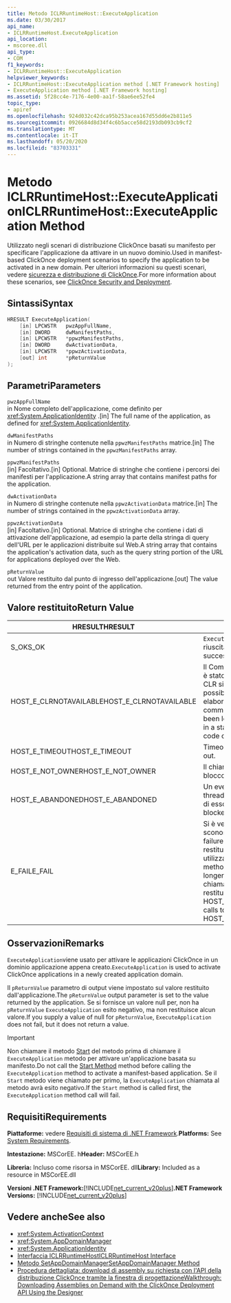 ```yaml
---
title: Metodo ICLRRuntimeHost::ExecuteApplication
ms.date: 03/30/2017
api_name:
- ICLRRuntimeHost.ExecuteApplication
api_location:
- mscoree.dll
api_type:
- COM
f1_keywords:
- ICLRRuntimeHost::ExecuteApplication
helpviewer_keywords:
- ICLRRuntimeHost::ExecuteApplication method [.NET Framework hosting]
- ExecuteApplication method [.NET Framework hosting]
ms.assetid: 5f28cc4e-7176-4e00-aa1f-58ae6ee52fe4
topic_type:
- apiref
ms.openlocfilehash: 924d032c42dca95b253acea167d55dd6e2b811e5
ms.sourcegitcommit: 0926684d8d34f4c6b5acce58d2193db093cb9cf2
ms.translationtype: MT
ms.contentlocale: it-IT
ms.lasthandoff: 05/20/2020
ms.locfileid: "83703331"
---
```

# <a name="iclrruntimehostexecuteapplication-method"></a><span data-ttu-id="0a99d-102">Metodo ICLRRuntimeHost::ExecuteApplication</span><span class="sxs-lookup"><span data-stu-id="0a99d-102">ICLRRuntimeHost::ExecuteApplication Method</span></span>
<span data-ttu-id="0a99d-103">Utilizzato negli scenari di distribuzione ClickOnce basati su manifesto per specificare l'applicazione da attivare in un nuovo dominio.</span><span class="sxs-lookup"><span data-stu-id="0a99d-103">Used in manifest-based ClickOnce deployment scenarios to specify the application to be activated in a new domain.</span></span> <span data-ttu-id="0a99d-104">Per ulteriori informazioni su questi scenari, vedere [sicurezza e distribuzione di ClickOnce](/visualstudio/deployment/clickonce-security-and-deployment).</span><span class="sxs-lookup"><span data-stu-id="0a99d-104">For more information about these scenarios, see [ClickOnce Security and Deployment](/visualstudio/deployment/clickonce-security-and-deployment).</span></span>  
  
## <a name="syntax"></a><span data-ttu-id="0a99d-105">Sintassi</span><span class="sxs-lookup"><span data-stu-id="0a99d-105">Syntax</span></span>  
  
```cpp  
HRESULT ExecuteApplication(  
    [in] LPCWSTR   pwzAppFullName,  
    [in] DWORD     dwManifestPaths,  
    [in] LPCWSTR   *ppwzManifestPaths,  
    [in] DWORD     dwActivationData,  
    [in] LPCWSTR   *ppwzActivationData,  
    [out] int      *pReturnValue  
);  
```  
  
## <a name="parameters"></a><span data-ttu-id="0a99d-106">Parametri</span><span class="sxs-lookup"><span data-stu-id="0a99d-106">Parameters</span></span>  
 `pwzAppFullName`  
 <span data-ttu-id="0a99d-107">in Nome completo dell'applicazione, come definito per <xref:System.ApplicationIdentity> .</span><span class="sxs-lookup"><span data-stu-id="0a99d-107">[in] The full name of the application, as defined for <xref:System.ApplicationIdentity>.</span></span>  
  
 `dwManifestPaths`  
 <span data-ttu-id="0a99d-108">in Numero di stringhe contenute nella `ppwzManifestPaths` matrice.</span><span class="sxs-lookup"><span data-stu-id="0a99d-108">[in] The number of strings contained in the `ppwzManifestPaths` array.</span></span>  
  
 `ppwzManifestPaths`  
 <span data-ttu-id="0a99d-109">[in] Facoltativo.</span><span class="sxs-lookup"><span data-stu-id="0a99d-109">[in] Optional.</span></span> <span data-ttu-id="0a99d-110">Matrice di stringhe che contiene i percorsi dei manifesti per l'applicazione.</span><span class="sxs-lookup"><span data-stu-id="0a99d-110">A string array that contains manifest paths for the application.</span></span>  
  
 `dwActivationData`  
 <span data-ttu-id="0a99d-111">in Numero di stringhe contenute nella `ppwzActivationData` matrice.</span><span class="sxs-lookup"><span data-stu-id="0a99d-111">[in] The number of strings contained in the `ppwzActivationData` array.</span></span>  
  
 `ppwzActivationData`  
 <span data-ttu-id="0a99d-112">[in] Facoltativo.</span><span class="sxs-lookup"><span data-stu-id="0a99d-112">[in] Optional.</span></span> <span data-ttu-id="0a99d-113">Matrice di stringhe che contiene i dati di attivazione dell'applicazione, ad esempio la parte della stringa di query dell'URL per le applicazioni distribuite sul Web.</span><span class="sxs-lookup"><span data-stu-id="0a99d-113">A string array that contains the application's activation data, such as the query string portion of the URL for applications deployed over the Web.</span></span>  
  
 `pReturnValue`  
 <span data-ttu-id="0a99d-114">out Valore restituito dal punto di ingresso dell'applicazione.</span><span class="sxs-lookup"><span data-stu-id="0a99d-114">[out] The value returned from the entry point of the application.</span></span>  
  
## <a name="return-value"></a><span data-ttu-id="0a99d-115">Valore restituito</span><span class="sxs-lookup"><span data-stu-id="0a99d-115">Return Value</span></span>  
  
|<span data-ttu-id="0a99d-116">HRESULT</span><span class="sxs-lookup"><span data-stu-id="0a99d-116">HRESULT</span></span>|<span data-ttu-id="0a99d-117">Description</span><span class="sxs-lookup"><span data-stu-id="0a99d-117">Description</span></span>|  
|-------------|-----------------|  
|<span data-ttu-id="0a99d-118">S_OK</span><span class="sxs-lookup"><span data-stu-id="0a99d-118">S_OK</span></span>|<span data-ttu-id="0a99d-119">`ExecuteApplication`la restituzione è riuscita.</span><span class="sxs-lookup"><span data-stu-id="0a99d-119">`ExecuteApplication` returned successfully.</span></span>|  
|<span data-ttu-id="0a99d-120">HOST_E_CLRNOTAVAILABLE</span><span class="sxs-lookup"><span data-stu-id="0a99d-120">HOST_E_CLRNOTAVAILABLE</span></span>|<span data-ttu-id="0a99d-121">Il Common Language Runtime (CLR) non è stato caricato in un processo oppure CLR si trova in uno stato in cui non è possibile eseguire codice gestito o elaborare la chiamata correttamente.</span><span class="sxs-lookup"><span data-stu-id="0a99d-121">The common language runtime (CLR) has not been loaded into a process, or the CLR is in a state in which it cannot run managed code or process the call successfully.</span></span>|  
|<span data-ttu-id="0a99d-122">HOST_E_TIMEOUT</span><span class="sxs-lookup"><span data-stu-id="0a99d-122">HOST_E_TIMEOUT</span></span>|<span data-ttu-id="0a99d-123">Timeout della chiamata.</span><span class="sxs-lookup"><span data-stu-id="0a99d-123">The call timed out.</span></span>|  
|<span data-ttu-id="0a99d-124">HOST_E_NOT_OWNER</span><span class="sxs-lookup"><span data-stu-id="0a99d-124">HOST_E_NOT_OWNER</span></span>|<span data-ttu-id="0a99d-125">Il chiamante non è il proprietario del blocco.</span><span class="sxs-lookup"><span data-stu-id="0a99d-125">The caller does not own the lock.</span></span>|  
|<span data-ttu-id="0a99d-126">HOST_E_ABANDONED</span><span class="sxs-lookup"><span data-stu-id="0a99d-126">HOST_E_ABANDONED</span></span>|<span data-ttu-id="0a99d-127">Un evento è stato annullato mentre un thread bloccato o Fiber era in attesa su di esso.</span><span class="sxs-lookup"><span data-stu-id="0a99d-127">An event was canceled while a blocked thread or fiber was waiting on it.</span></span>|  
|<span data-ttu-id="0a99d-128">E_FAIL</span><span class="sxs-lookup"><span data-stu-id="0a99d-128">E_FAIL</span></span>|<span data-ttu-id="0a99d-129">Si è verificato un errore irreversibile sconosciuto.</span><span class="sxs-lookup"><span data-stu-id="0a99d-129">An unknown catastrophic failure occurred.</span></span> <span data-ttu-id="0a99d-130">Se un metodo restituisce E_FAIL, CLR non è più utilizzabile all'interno del processo.</span><span class="sxs-lookup"><span data-stu-id="0a99d-130">If a method returns E_FAIL, the CLR is no longer usable within the process.</span></span> <span data-ttu-id="0a99d-131">Le chiamate successive ai metodi di hosting restituiscono HOST_E_CLRNOTAVAILABLE.</span><span class="sxs-lookup"><span data-stu-id="0a99d-131">Subsequent calls to hosting methods return HOST_E_CLRNOTAVAILABLE.</span></span>|  
  
## <a name="remarks"></a><span data-ttu-id="0a99d-132">Osservazioni</span><span class="sxs-lookup"><span data-stu-id="0a99d-132">Remarks</span></span>  
 <span data-ttu-id="0a99d-133">`ExecuteApplication`viene usato per attivare le applicazioni ClickOnce in un dominio applicazione appena creato.</span><span class="sxs-lookup"><span data-stu-id="0a99d-133">`ExecuteApplication` is used to activate ClickOnce applications in a newly created application domain.</span></span>  
  
 <span data-ttu-id="0a99d-134">Il `pReturnValue` parametro di output viene impostato sul valore restituito dall'applicazione.</span><span class="sxs-lookup"><span data-stu-id="0a99d-134">The `pReturnValue` output parameter is set to the value returned by the application.</span></span> <span data-ttu-id="0a99d-135">Se si fornisce un valore null per, non ha `pReturnValue` `ExecuteApplication` esito negativo, ma non restituisce alcun valore.</span><span class="sxs-lookup"><span data-stu-id="0a99d-135">If you supply a value of null for `pReturnValue`, `ExecuteApplication` does not fail, but it does not return a value.</span></span>  
  
> [!IMPORTANT]
> <span data-ttu-id="0a99d-136">Non chiamare il metodo [Start](iclrruntimehost-start-method.md) del metodo prima di chiamare il `ExecuteApplication` metodo per attivare un'applicazione basata su manifesto.</span><span class="sxs-lookup"><span data-stu-id="0a99d-136">Do not call the [Start Method](iclrruntimehost-start-method.md) method before calling the `ExecuteApplication` method to activate a manifest-based application.</span></span> <span data-ttu-id="0a99d-137">Se il `Start` metodo viene chiamato per primo, la `ExecuteApplication` chiamata al metodo avrà esito negativo.</span><span class="sxs-lookup"><span data-stu-id="0a99d-137">If the `Start` method is called first, the `ExecuteApplication` method call will fail.</span></span>  
  
## <a name="requirements"></a><span data-ttu-id="0a99d-138">Requisiti</span><span class="sxs-lookup"><span data-stu-id="0a99d-138">Requirements</span></span>  
 <span data-ttu-id="0a99d-139">**Piattaforme:** vedere [Requisiti di sistema di .NET Framework](../../get-started/system-requirements.md).</span><span class="sxs-lookup"><span data-stu-id="0a99d-139">**Platforms:** See [System Requirements](../../get-started/system-requirements.md).</span></span>  
  
 <span data-ttu-id="0a99d-140">**Intestazione:** MSCorEE. h</span><span class="sxs-lookup"><span data-stu-id="0a99d-140">**Header:** MSCorEE.h</span></span>  
  
 <span data-ttu-id="0a99d-141">**Libreria:** Incluso come risorsa in MSCorEE. dll</span><span class="sxs-lookup"><span data-stu-id="0a99d-141">**Library:** Included as a resource in MSCorEE.dll</span></span>  
  
 <span data-ttu-id="0a99d-142">**Versioni .NET Framework:**[!INCLUDE[net_current_v20plus](../../../../includes/net-current-v20plus-md.md)]</span><span class="sxs-lookup"><span data-stu-id="0a99d-142">**.NET Framework Versions:** [!INCLUDE[net_current_v20plus](../../../../includes/net-current-v20plus-md.md)]</span></span>  
  
## <a name="see-also"></a><span data-ttu-id="0a99d-143">Vedere anche</span><span class="sxs-lookup"><span data-stu-id="0a99d-143">See also</span></span>

- <xref:System.ActivationContext>
- <xref:System.AppDomainManager>
- <xref:System.ApplicationIdentity>
- [<span data-ttu-id="0a99d-144">Interfaccia ICLRRuntimeHost</span><span class="sxs-lookup"><span data-stu-id="0a99d-144">ICLRRuntimeHost Interface</span></span>](iclrruntimehost-interface.md)
- [<span data-ttu-id="0a99d-145">Metodo SetAppDomainManager</span><span class="sxs-lookup"><span data-stu-id="0a99d-145">SetAppDomainManager Method</span></span>](ihostcontrol-setappdomainmanager-method.md)
- [<span data-ttu-id="0a99d-146">Procedura dettagliata: download di assembly su richiesta con l'API della distribuzione ClickOnce tramite la finestra di progettazione</span><span class="sxs-lookup"><span data-stu-id="0a99d-146">Walkthrough: Downloading Assemblies on Demand with the ClickOnce Deployment API Using the Designer</span></span>](/visualstudio/deployment/walkthrough-downloading-assemblies-on-demand-with-the-clickonce-deployment-api-using-the-designer)

